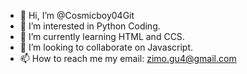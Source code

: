 - 👋 Hi, I’m @Cosmicboy04Git
- 👀 I’m interested in Python Coding.
- 🌱 I’m currently learning HTML and CCS.
- 💞️ I’m looking to collaborate on Javascript.
- 📫 How to reach me my email: zimo.gu4@gmail.com

<!---
Cosmicboy04Git/Cosmicboy04Git is a ✨ special ✨ repository because its `README.md` (this file) appears on your GitHub profile.
You can click the Preview link to take a look at your changes.
--->
